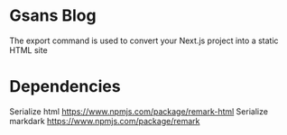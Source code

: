 # Gsans Blog

The export command is used to convert your Next.js project into a static HTML site

# Dependencies
Serialize html https://www.npmjs.com/package/remark-html
Serialize markdark https://www.npmjs.com/package/remark